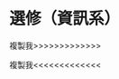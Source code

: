 # 選修（資訊系）

複製我&gt;&gt;&gt;&gt;&gt;&gt;&gt;&gt;&gt;&gt;&gt;&gt;&gt;





複製我&lt;&lt;&lt;&lt;&lt;&lt;&lt;&lt;&lt;&lt;&lt;&lt;&lt;

